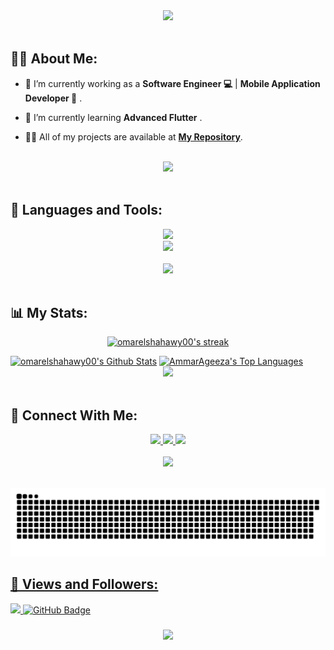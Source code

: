 <div align="center">
    <img src="https://readme-typing-svg.herokuapp.com/?font=Righteous&size=35&center=true&vCenter=true&width=500&height=70&duration=4000&lines=Hi+There!+👋;+I'm+Omar+Elshahawy!+😎;" />
</div>

<br>

## 🙋‍♂️ About Me:

- 🔭 I’m currently working as a **Software Engineer 💻** | **Mobile Application Developer 📱** .

- 🌱 I’m currently learning **Advanced Flutter** .

- 👨‍💻 All of my projects are available at **[My Repository](https://github.com/omarelshahawy00?tab=repositories)**.

<br>
<div align="center">
    <img src="https://user-images.githubusercontent.com/73097560/115834477-dbab4500-a447-11eb-908a-139a6edaec5c.gif" />
</div>
<br>

## 🚀 Languages and Tools:
<div align="center">
    <img src="https://skillicons.dev/icons?i=flutter,dart,firebase,java" />
    <br>
    <img src="https://skillicons.dev/icons?i=github,androidstudio,vscode,figma,postman " />
</div>

<br>
<div align="center">
    <img src="https://user-images.githubusercontent.com/73097560/115834477-dbab4500-a447-11eb-908a-139a6edaec5c.gif" />
</div>
<br>

## 📊 My Stats:

<p align="center">
    <a href="https://github.com/omarelshahawy00/github-readme-streak-stats">
        <img title="🔥 Get streak stats for your profile at git.io/streak-stats" alt="omarelshahawy00's streak" src="https://github-readme-streak-stats.herokuapp.com/?user=omarelshahawy00&theme=black-ice&hide_border=true&stroke=0000&background=060A0CD0"/>
    </a>
</p>
<a href="https://github.com/omarelshahawy00/github-readme-stats"><img alt="omarelshahawy00's Github Stats" src="https://github-readme-stats.vercel.app/api?username=omarelshahawy00a&show_icons=true&count_private=true&theme=react&hide_border=true&bg_color=0D1117" /></a>
<a href="https://github.com/omarelshahawy00/github-readme-stats"><img alt="AmmarAgeeza's Top Languages" src="https://github-readme-stats.vercel.app/api/top-langs/?username=omarelshahawy00&langs_count=8&count_private=true&layout=compact&theme=react&hide_border=true&bg_color=0D1117" /></a>

<br>
<div align="center">
    <img src="https://user-images.githubusercontent.com/73097560/115834477-dbab4500-a447-11eb-908a-139a6edaec5c.gif" />
</div>
<br>

## 🤝 Connect With Me:

<div align="center">
      <a href="https://www.linkedin.com/in/omar-elshahawy-881157234/" target="_blank">
        <img src="https://img.shields.io/badge/LinkedIn-0077B5?style=for-the-badge&logo=linkedin&logoColor=white" target="_blank" />
    </a>
  <a href="mailto:omar.elshahawy00@gmail.com">
    <img src="https://img.shields.io/badge/Gmail-333333?style=for-the-badge&logo=gmail&logoColor=red" />
  </a>
        <a href="https://drive.google.com/file/d/1td0GBIx4SXMBAJFl30Cxd8eqYOcuecHd/view?usp=sharing">
    <img src="https://img.shields.io/badge/Portfolio-0077B5?style=for-the-badge&logoColor=white" />
  
</div>

<br>
<div align="center">
    <img src="https://user-images.githubusercontent.com/73097560/115834477-dbab4500-a447-11eb-908a-139a6edaec5c.gif" />
</div>
<br>

![snake gif](https://github.com/TekyaygilFethi/TekyaygilFethi/blob/output/github-contribution-grid-snake.svg)

## 💜 Views and Followers:

<a href="https://github.com/omarelshahawy00/github-profile-views-counter">
    <img src="https://komarev.com/ghpvc/?username=omarelshahawy00">
</a>
<a href="https://github.com/omarelshahawy00?tab=followers"><img src="https://img.shields.io/github/followers/omarelshahawy00?label=Followers&style=social" alt="GitHub Badge"></a>
<h3 align="center">
    <img src="https://readme-typing-svg.herokuapp.com/?font=Righteous&size=25&center=true&vCenter=true&width=500&height=70&duration=4000&lines=Thanks+for+visiting!+❤️;+Shoot+me+a+message+on+Linkedin!;I'm+Long+Life+Learner">
</h3>

<br/>

